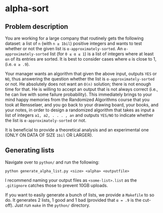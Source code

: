 alpha-sort
==========

Problem description
-------------------

You are working for a large company that routinely gets the following dataset: a list of `n` (with `n ≥ 1bil`) positive integers and wants to test whether or not the given list is `α-approximately-sorted`. An `α-approximately-sorted` list (for `0 ≤ α ≤ 1`) is a list of integers where at least `αn` of its entries are sorted. It is best to consider cases where `α` is close to 1, (i.e. `α ≥ .9`).

Your manager wants an algorithm that given the above input, outputs `YES` or `NO`, thus answering the question whether the list is `α-approximately-sorted` or not. He absolutely does not want an `O(n)` solution; there is not enough time for that. He is willing to accept an output that is not always correct (i.e., he can live with some failure probability). This immediately brings to your mind happy memories from the Randomized Algorithms course that you took at Rensselaer, and you go back to your drawing board, your books, and your notes, in order to design a randomized algorithm that takes as input a list of integers `a1, a2, . . . , an` and outputs `YES/NO` to indicate whether the list is `α-approximately-sorted` or not.

It is beneficial to provide a theoretical analysis and an experimental one (ONLY ON DATA OF SIZE `1bil` OR LARGER). 

Generating lists
----------------

Navigate over to `python/` and run the following:

    python generate_alpha_list.py <size> <alpha> <outputfile>

I recommend naming your output files as `<some-list>.list` as the `.gitignore` catches those to prevent 10GB uploads. 

If you want to easily generate a bunch of lists, we provide a `Makefile` to so do. It generates 2 lists, 1 good and 1 bad (provided that `α = .9` is the cut-off). Just run `make` in the `python/` directory. 